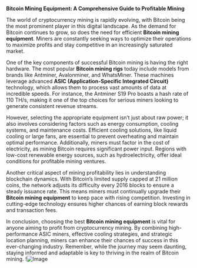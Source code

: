 **Bitcoin Mining Equipment: A Comprehensive Guide to Profitable Mining**

The world of cryptocurrency mining is rapidly evolving, with Bitcoin being the most prominent player in this digital landscape. As the demand for Bitcoin continues to grow, so does the need for efficient **Bitcoin mining equipment**. Miners are constantly seeking ways to optimize their operations to maximize profits and stay competitive in an increasingly saturated market.

One of the key components of successful Bitcoin mining is having the right hardware. The most popular **Bitcoin mining rigs** today include models from brands like Antminer, Avalonminer, and WhatsMiner. These machines leverage advanced **ASIC (Application-Specific Integrated Circuit)** technology, which allows them to process vast amounts of data at incredible speeds. For instance, the Antminer S19 Pro boasts a hash rate of 110 TH/s, making it one of the top choices for serious miners looking to generate consistent revenue streams.

However, selecting the appropriate equipment isn’t just about raw power; it also involves considering factors such as energy consumption, cooling systems, and maintenance costs. Efficient cooling solutions, like liquid cooling or large fans, are essential to prevent overheating and maintain optimal performance. Additionally, miners must factor in the cost of electricity, as mining Bitcoin requires significant power input. Regions with low-cost renewable energy sources, such as hydroelectricity, offer ideal conditions for profitable mining ventures.

Another critical aspect of mining profitability lies in understanding blockchain dynamics. With Bitcoin’s limited supply capped at 21 million coins, the network adjusts its difficulty every 2016 blocks to ensure a steady issuance rate. This means miners must continually upgrade their **Bitcoin mining equipment** to keep pace with rising competition. Investing in cutting-edge technology ensures higher chances of earning block rewards and transaction fees.

In conclusion, choosing the best **Bitcoin mining equipment** is vital for anyone aiming to profit from cryptocurrency mining. By combining high-performance ASIC miners, effective cooling strategies, and strategic location planning, miners can enhance their chances of success in this ever-changing industry. Remember, while the journey may seem daunting, staying informed and adaptable is key to thriving in the realm of Bitcoin mining. !![Image](https://github.com/user-attachments/assets/3be06921-4469-491d-bd37-5f14c53422b7)